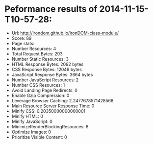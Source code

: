 # Peformance results of 2014-11-15-T10-57-28: 
 
- Url: http://irondom.github.io/ironDOM-class-module/
- Score: 89
- Page stats: 
- Number Resources: 4
- Total Request Bytes: 293
- Number Static Resources: 3
- HTML Response Bytes: 2092 bytes 
- CSS Response Bytes: 12046 bytes 
- JavaScript Response Bytes: 3664 bytes 
- Number JavaScript Resources: 2
- Number CSS Resources: 1
- Avoid Landing Page Redirects: 0
- Enable Gzip Compression: 0
- Leverage Browser Caching: 2.2477678571428568
- Main Resource Server Response Time: 0
- Minify CSS: 0.20350000000000001
- Minify HTML: 0
- Minify JavaScript: 0
- MinimizeRenderBlockingResources: 8
- Optimize Images: 0
- Prioritize Visible Content: 0
